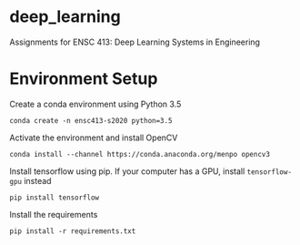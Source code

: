 # deep_learning
Assignments for ENSC 413: Deep Learning Systems in Engineering

# Environment Setup
Create a conda environment using Python 3.5
```
conda create -n ensc413-s2020 python=3.5
```

Activate the environment and install OpenCV
```
conda install --channel https://conda.anaconda.org/menpo opencv3
```

Install tensorflow using pip. If your computer has a GPU, install `tensorflow-gpu` instead
```
pip install tensorflow
```

Install the requirements
```
pip install -r requirements.txt
```

